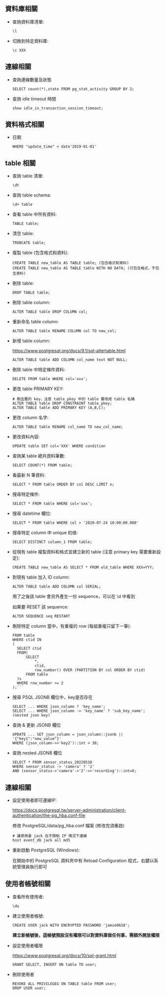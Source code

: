 ## 資料庫相關

- 查詢資料庫清單:

  ```\l ```

- 切換到特定資料庫:

  ```\c XXX```

## 連線相關

- 查詢連線數量及狀態

  ```SELECT count(*),state FROM pg_stat_activity GROUP BY 2;```
  
- 查詢 idle timeout 時間

  ```show idle_in_transaction_session_timeout;```

## 資料格式相關

- 日期

   ```WHERE "update_time" < date'2019-01-01'```

## table 相關

- 查詢 table 清單:
    
  ```\dt```

- 查詢 table schema:
  
  ```\d+ table```

- 查看 table 中所有資料:

  ```TABLE table;```

- 清空 table: 
	
  ```TRUNCATE table;```
- 複製 table (包含格式和資料):

  ```
  CREATE TABLE new_table AS TABLE table; (包含格式和資料)
  CREATE TABLE new_table AS TABLE table WITH NO DATA; (只包含格式，不包含資料)
  ```

- 刪除 table:
	
  ```DROP TABLE table;```

- 刪除 table column:

  ```ALTER TABLE table DROP COLUMN col;```

- 重新命名 table column:
  
  ```ALTER TABLE table RENAME COLUMN col TO new_col;```

- 新增 table column:

  https://www.postgresql.org/docs/9.1/sql-altertable.html
	
  ```ALTER TABLE table ADD COLUMN col_name text NOT NULL;```
    
- 刪除 table 中特定條件資料:
	
  ```DELETE FROM table WHERE col='xxx';```

- 更改 table PRIMARY KEY:
	
  ```
  # 刪去舊的 key，注意 table_pkey 中的 table 要改成 table 名稱
  ALTER TABLE table DROP CONSTRAINT table_pkey; 
  ALTER TABLE table ADD PRIMARY KEY (A,B,C);
  ```
    
- 更改 column 名字:
	
  ```ALTER TABLE table RENAME col_name TO new_col_name;```
  
- 更改資料內容:

  ```UPDATE table SET col='XXX' WHERE condition```

- 查詢某 table 總共資料筆數:
	
  ```SELECT COUNT(*) FROM table;```

- 看最新 N 筆資料:
	
  ```SELECT * FROM table ORDER BY col DESC LIMIT n;```
  
- 搜尋特定條件:

  ```SELECT * FROM table WHERE col='xxx';```

- 搜尋 datetime 欄位:

  ```SELECT * FROM table WHERE col > '2020-07-24 10:00:00.000'```

- 搜尋特定 column 中 unique 的值:

  ```SELECT DISTINCT column_1 FROM table;```
  
- 從現有 table 複製資料和格式並建立新的 table (注意 primary key 需要重新設定):

  ```CREATE TABLE new_table AS SELECT * FROM old_table WHERE XXX=YYY;```
  
- 對現有 table 加入 ID column:

  ```ALTER TABLE table ADD COLUMN col SERIAL;```
  
  用了之後該 table 會另外產生一份 sequence，可以在 \d 中看到
  
  如果要 RESET 該 sequence:
  
  ```ALTER SEQUENCE seq RESTART```

- 刪除特定 column 當中，有重複的 row (每組重複只留下一筆):

  ```DELETE 
  FROM table
  WHERE ctid IN 
  (
    SELECT ctid 
    FROM(
        SELECT 
            *, 
            ctid,
            row_number() OVER (PARTITION BY col ORDER BY ctid) 
        FROM table
    )s
    WHERE row_number >= 2
  );```

- 搜尋 PSQL JSONB 欄位中，key是否存在

  ```
  SELECT ... WHERE json_column ? 'key_name';
  SELECT ... WHERE json_column -> 'key_name' ? 'sub_key_name';  (nested json key)
  ```

- 查詢 & 更新 JSONB 欄位

  ```
  UPDATE ... SET json_column = json_column::jsonb || '{"key1":"new_value"}'
  WHERE (json_column->>'key2')::int > 30;
  ```
  
- 查詢 nested JSONB 欄位

  ```
  SELECT * FROM sensor_status_20220518
  WHERE sensor_status -> 'camera' ? '2'
  AND (sensor_status->'camera'->'2'->>'recording')::int=0;
  ```
  

## 連線相關

- 設定使用者即可連線IP:

	https://docs.postgresql.tw/server-administration/client-authentication/the-pg_hba.conf-file
	
  修改 PostgreSQL/data/pg_hba.conf 檔案 (修改完須重啟)
  ```
  # 讓使用者 jack 在不限制 IP 情況下連線
  host event_db jack all md5
  ```
 
- 重新啟動 PostgreSQL (Windows):

	在開始中的 PostgreSQL 資料夾中有 Reload Configuration 程式，右鍵以系統管理員執行即可

## 使用者帳號相關

- 查看所有使用者:
  
  ```\du```
  
- 建立使用者帳號:
    
  ```CREATE USER jack WITH ENCRYPTED PASSWORD 'jamie0618';```
	
  **建立新帳號後，這帳號預設沒有權限可以對資料庫做任何事，需額外開放權限**
    
- 設定使用者權限
    
  https://www.postgresql.org/docs/10/sql-grant.html
	
  ```GRANT SELECT, INSERT ON table TO user;```
    
- 刪除使用者
	
  ```
  REVOKE ALL PRIVILEGEG ON TABLE table FROM user;
  DROP USER user;
  ```
